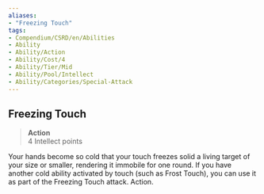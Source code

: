 ```yaml
---
aliases:
- "Freezing Touch"
tags:
- Compendium/CSRD/en/Abilities
- Ability
- Ability/Action
- Ability/Cost/4
- Ability/Tier/Mid
- Ability/Pool/Intellect
- Ability/Categories/Special-Attack
---
```


  
## Freezing Touch  
>**Action**  
>4 Intellect points
  
Your hands become so cold that your touch freezes solid a living target of your size or smaller, rendering it immobile for one round. If you have another cold ability activated by touch (such as Frost Touch), you can use it as part of the Freezing Touch attack. Action.